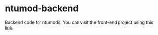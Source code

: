 # ntumod-backend
Backend code for ntumods. You can visit the front-end project using this [link](https://github.com/LeeMingDe/ntumod).
